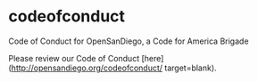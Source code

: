 # codeofconduct
Code of Conduct for OpenSanDiego, a Code for America Brigade 

Please review our Code of Conduct [here](http://opensandiego.org/codeofconduct/ target=blank). 


